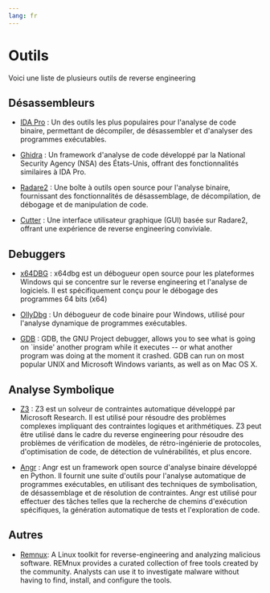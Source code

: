 ```yaml
---
lang: fr
---
```


# Outils
Voici une liste de plusieurs outils de reverse engineering

## Désassembleurs
- [IDA Pro](https://hex-rays.com/ida-pro/) : Un des outils les plus populaires pour l'analyse de code binaire, permettant de décompiler, de désassembler et d'analyser des programmes exécutables.

- [Ghidra](https://ghidra-sre.org/) : Un framework d'analyse de code développé par la National Security Agency (NSA) des États-Unis, offrant des fonctionnalités similaires à IDA Pro.

- [Radare2](https://rada.re/n/radare2.html) : Une boîte à outils open source pour l'analyse binaire, fournissant des fonctionnalités de désassemblage, de décompilation, de débogage et de manipulation de code.

- [Cutter](https://cutter.re/) : Une interface utilisateur graphique (GUI) basée sur Radare2, offrant une expérience de reverse engineering conviviale.

## Debuggers
- [x64DBG](https://x64dbg.com/#features) : x64dbg est un débogueur open source pour les plateformes Windows qui se concentre sur le reverse engineering et l'analyse de logiciels. Il est spécifiquement conçu pour le débogage des programmes 64 bits (x64)
  
- [OllyDbg](https://www.ollydbg.de/) : Un débogueur de code binaire pour Windows, utilisé pour l'analyse dynamique de programmes exécutables.

- [GDB](https://www.sourceware.org/gdb/) : GDB, the GNU Project debugger, allows you to see what is going on `inside' another program while it executes -- or what another program was doing at the moment it crashed.
GDB can run on most popular UNIX and Microsoft Windows variants, as well as on Mac OS X.
 

## Analyse Symbolique
- [Z3](https://github.com/Z3Prover/z3) : Z3 est un solveur de contraintes automatique développé par Microsoft Research. Il est utilisé pour résoudre des problèmes complexes impliquant des contraintes logiques et arithmétiques. Z3 peut être utilisé dans le cadre du reverse engineering pour résoudre des problèmes de vérification de modèles, de rétro-ingénierie de protocoles, d'optimisation de code, de détection de vulnérabilités, et plus encore.
  
- [Angr](https://angr.io/) : Angr est un framework open source d'analyse binaire développé en Python. Il fournit une suite d'outils pour l'analyse automatique de programmes exécutables, en utilisant des techniques de symbolisation, de désassemblage et de résolution de contraintes. Angr est utilisé pour effectuer des tâches telles que la recherche de chemins d'exécution spécifiques, la génération automatique de tests et l'exploration de code.

## Autres
- [Remnux](https://docs.remnux.org/): A Linux toolkit for reverse-engineering and analyzing malicious software. REMnux provides a curated collection of free tools created by the community. Analysts can use it to investigate malware without having to find, install, and configure the tools.